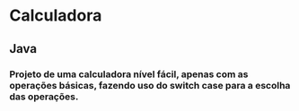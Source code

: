# Calculadora
## Java
### Projeto de uma calculadora nível fácil, apenas com as operações básicas, fazendo uso do switch case para a escolha das operações. 
